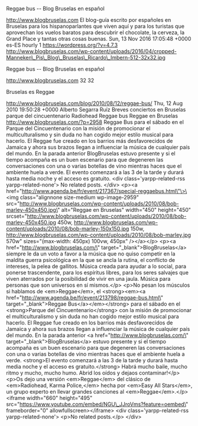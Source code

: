 Reggae bus -- Blog Bruselas en español

http://www.blogbruselas.com El blog-guía escrito por españoles en
Bruselas para los hispanoparlantes que viven aquí y para los turistas
que aprovechan los vuelos baratos para descubrir el chocolate, la
cerveza, la Grand Place y tantas otras cosas buenas. Sun, 13 Nov 2016
17:05:48 +0000 es-ES hourly 1 https://wordpress.org/?v=4.7.3
http://www.blogbruselas.com/wp-content/uploads/2016/04/cropped-Manneken\_Pis\_Blog\_Bruselas\_Ricardo\_Imbern-512-32x32.jpg

Reggae bus -- Blog Bruselas en español

http://www.blogbruselas.com 32 32

Bruselas es Reggae

http://www.blogbruselas.com/blog/2010/08/12/reggae-bus/ Thu, 12 Aug 2010
19:50:28 +0000 Alberto Segarra Ruíz Breves conciertos en Bruselas parque
del cincuentenario Radiohead Reggae bus Reggae en Bruselas
http://www.blogbruselas.com/?p=2958 Reggae Bus para el sábado en el
Parque del Cincuentenario con la misión de promocionar el
multiculturalismo y sin duda no han cogido mejor estilo musical para
hacerlo. El Reggae fue creado en los barrios más desfavorecidos de
Jamaica y ahora sus brazos llegan a influenciar la música de cualquier
país del mundo. En la parada anterior BlogBruselas estuvo presente y si
el tiempo acompaña es un buen escenario para que degeneren las
conversaciones con una o varias botellas de vino mientras haces que el
ambiente huela a verde. El evento comenzará a las 3 de la tarde y durará
hasta media noche y el acceso es gratuito. \<div
class=\'yarpp-related-rss yarpp-related-none\'\> No related posts.
\</div\> \<p\>\<a
href=\"http://www.agenda.be/fr/event/217367/special-reggaebus.html\"\>\<img
class=\"alignnone size-medium wp-image-2959\"
src=\"http://www.blogbruselas.com/wp-content/uploads/2010/08/bob-marley-450x450.jpg\"
alt=\"Reggae en Bruselas\" width=\"450\" height=\"450\"
srcset=\"http://www.blogbruselas.com/wp-content/uploads/2010/08/bob-marley-450x450.jpg
450w,
http://www.blogbruselas.com/wp-content/uploads/2010/08/bob-marley-150x150.jpg
150w,
http://www.blogbruselas.com/wp-content/uploads/2010/08/bob-marley.jpg
570w\" sizes=\"(max-width: 450px) 100vw, 450px\" /\>\</a\>\</p\>
\<p\>\<a href=\"http://www.blogbruselas.com/\"
target=\"\_blank\"\>BlogBruselas\</a\> siempre le da un voto a favor a
la música que no quiso competir en la maldita guerra psicológica en la
que se ancla la rutina, el conflicto de intereses, la pelea de gallitos.
Música creada para ayudar a lo social, para ponerse trascendente, para
los espíritus libres, para los seres salvajes que viven aterrados por la
posibilidad de vivir en una jaula. Música para personas que son
universos en sí mismos.\</p\> \<p\>No pesan los músculos si hablamos de
\<em\>Reggae\</em\>, el \<strong\>\<em\>\<a
href=\"http://www.agenda.be/fr/event/213798/reggae-bus.html\"
target=\"\_blank\"\>Reggae Bus\</a\>\</em\>\</strong\> para el sábado en
el \<strong\>Parque del Cincuentenario\</strong\> con la misión de
promocionar el multiculturalismo y sin duda no han cogido mejor estilo
musical para hacerlo. El Reggae fue creado en los barrios más
desfavorecidos de Jamaica y ahora sus brazos llegan a influenciar la
música de cualquier país del mundo. En la parada anterior \<a
href=\"http://www.blogbruselas.com/\"
target=\"\_blank\"\>BlogBruselas\</a\> estuvo presente y si el tiempo
acompaña es un buen escenario para que degeneren las conversaciones con
una o varias botellas de vino mientras haces que el ambiente huela a
verde. \<strong\>El evento comenzará a las 3 de la tarde y durará hasta
media noche y el acceso es gratuito.\</strong\> Habrá mucho baile, mucho
ritmo y mucho, mucho humo. Abrid los oídos y dejaos contaminar!\</p\>
\<p\>Os dejo una versión \<em\>Reggae\</em\> del clásico de
\<em\>Radiohead, Karma Police,\</em\> hecha por \<em\>Easy All
Stars\</em\>, un grupo experto en llevar grandes canciones al
\<em\>Reggae\</em\>.\</p\> \<iframe width=\"660\" height=\"495\"
src=\"https://www.youtube.com/embed/NGU\_JJroVms?feature=oembed\"
frameborder=\"0\" allowfullscreen\>\</iframe\> \<div
class=\'yarpp-related-rss yarpp-related-none\'\> \<p\>No related
posts.\</p\> \</div\>
